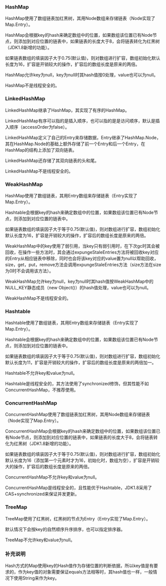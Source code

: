 ### HashMap

HashMap使用了数组链表加红黑树，其用Node数组来存储链表（Node实现了Map.Entry）。

HashMap会根据key的hash来确定数组中的位置，如果数组该位置已有Node节点，则添加到对应位置的链表中，如果链表的长度大于8，会将链表转化为红黑树（JDK1.8新增的功能）。

如果链表数组的填装因子大于0.75(默认值)，则对数组进行扩容，数组初始化默认长度为16，扩容是开销较大的操作，扩容后的数组长度是原来的两倍。

HashMap允许key为null，key为null时其hash值按0处理，value也可以为null。

HashMap不是线程安全的。

### LinkedHashMap

LinkedHashMap继承了HashMap，其实现了有序的HashMap。

LinkedHashMap有序可以指的是插入顺序，也可以指的是是访问顺序，默认是插入顺序（accessOrder为false）。

LinkedHashMap定义了自己的Entry来存储数据，Entry继承了HashMap.Node，其在HashMap.Node的基础上额外存储了前一个Entry和后一个Entry，在HashMap的结构上添加了双向链表。

LinkedHashMap还存储了其双向链表的头和尾。

LinkedHashMap不是线程安全的。

### WeakHashMap

HashMap使用了数组链表，其用Entry数组来存储链表（Entry实现了Map.Entry）。

Hashtable会根据key的hash来确定数组中的位置，如果数组该位置已有Node节点，则添加到对应位置的链表中。

如果链表数组的填装因子大于等于0.75(默认值)，则对数组进行扩容，数组初始化默认长度为16，扩容是开销较大的操作，扩容后的数组长度是原来的两倍。

WeakHashMap中的key使用了弱引用，当key只有弱引用时，在下次gc时其会被回收，在操作一些方法时，其会通过expungeStaleEntries方法将被回收key对应的Entry从相应链表中移除，同时也会将该key对应的value置为null以帮助回收，size，get，put，remove方法会调用expungeStaleEntries方法（size方法在size为0时不会调用该方法）。

WeakHashMap允许key为null，key为null时其hash值按WeakHashMap中的NULL_KEY静态成员（new Object()）的hash值处理，value也可以为null。

WeakHashMap不是线程安全的。

### Hashtable

Hashtable使用了数组链表，其用Entry数组来存储链表（Entry实现了Map.Entry）。

Hashtable会根据key的hash来确定数组中的位置，如果数组该位置已有Node节点，则添加到对应位置的链表中。

如果链表数组的填装因子大于等于0.75(默认值)，则对数组进行扩容，数组初始化默认长度为11，扩容是开销较大的操作，扩容后的数组长度是原来的两倍加一。

Hashtable不允许key和value为null。

Hashtable是线程安全的，其方法使用了synchronized修饰，但其性能不如ConcurrentHashMap，不推荐使用。

### ConcurrentHashMap

ConcurrentHashMap使用了数组链表加红黑树，其用Node数组来存储链表（Node实现了Map.Entry）。

ConcurrentHashMap会根据key的hash来确定数组中的位置，如果数组该位置已有Node节点，则添加到对应位置的链表中，如果链表的长度大于8，会将链表转化为红黑树（JDK1.8新增的功能）。

如果链表数组的填装因子大于等于0.75(默认值)，则对数组进行扩容，数组初始化默认长度为16（添加第一个元素时才为16，初始化时，数组为空），扩容是开销较大的操作，扩容后的数组长度是原来的两倍。

ConcurrentHashMap不允许key和value为null。

ConcurrentHashMap是线程安全的，且性能优于Hashtable，JDK1.8采用了CAS+synchronized来保证并发更新。

### TreeMap

TreeMap使用了红黑树，红黑树的节点为Entry（Entry实现了Map.Entry）。

默认情况下会按key的自然顺序升序排序，也可以指定排序器。

TreeMap不允许key和value为null。

### 补充说明

Hash方式的Map使用key的Hash值作为存储位置的判断依据，所以key值是有要求的，作为key值的对象需要保证equals方法相等时，其hash值也一样，一般情况下使用String来作为key。